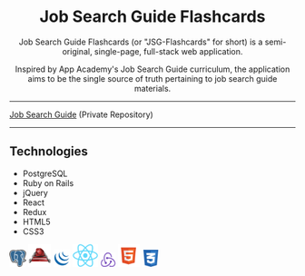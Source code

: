 <h1 align="center"><strong>Job Search Guide Flashcards</strong></h1>

<center>Job Search Guide Flashcards (or "JSG-Flashcards" for short) is a semi-original, single-page, full-stack web application.

Inspired by App Academy's Job Search Guide curriculum, the application aims to be the single source of truth pertaining to job search guide materials.</center>

---

[Job Search Guide](https://github.com/appacademy/job-search-guide) (Private Repository)

---

## Technologies

* PostgreSQL
* Ruby on Rails
* jQuery
* React
* Redux
* HTML5
* CSS3

<img src="https://raw.githubusercontent.com/Kelvin-K-Cho/jsg-flashcards/master/images/PostgreSQL.png" height="30"> <img src="https://raw.githubusercontent.com/Kelvin-K-Cho/jsg-flashcards/master/images/RubyOnRails.png" height="40"> <img src="https://raw.githubusercontent.com/Kelvin-K-Cho/jsg-flashcards/master/images/jQuery.png" height="30"> <img src="https://raw.githubusercontent.com/Kelvin-K-Cho/jsg-flashcards/master/images/React.png" height="40"> <img src="https://raw.githubusercontent.com/Kelvin-K-Cho/jsg-flashcards/master/images/Redux.png" height="25"> <img
src="https://raw.githubusercontent.com/Kelvin-K-Cho/jsg-flashcards/master/images/HTML5.png" height="40"> <img src="https://raw.githubusercontent.com/Kelvin-K-Cho/jsg-flashcards/master/images/CSS3.png" height="30">
